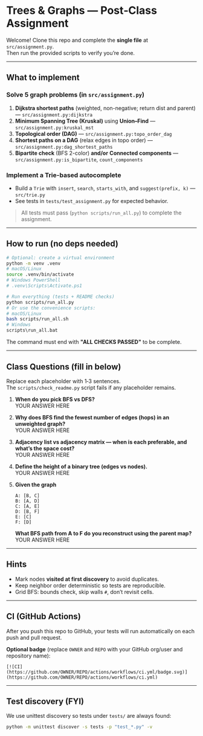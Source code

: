 # Trees & Graphs — Post‑Class Assignment

Welcome! Clone this repo and complete the **single file** at `src/assignment.py`.  
Then run the provided scripts to verify you’re done.

---

## What to implement

### Solve 5 graph problems (in `src/assignment.py`)
1. **Dijkstra shortest paths** (weighted, non-negative; return dist and parent) — `src/assignment.py:dijkstra`
2. **Minimum Spanning Tree (Kruskal)** using **Union–Find** — `src/assignment.py:kruskal_mst`
3. **Topological order (DAG)** — `src/assignment.py:topo_order_dag`
4. **Shortest paths on a DAG** (relax edges in topo order) — `src/assignment.py:dag_shortest_paths`
5. **Bipartite check** (BFS 2-color) **and/or** **Connected components** — `src/assignment.py:is_bipartite`, `count_components`

### Implement a Trie-based autocomplete
- Build a `Trie` with `insert`, `search`, `starts_with`, and `suggest(prefix, k)` — `src/trie.py`
- See tests in `tests/test_assignment.py` for expected behavior.

> All tests must pass (`python scripts/run_all.py`) to complete the assignment.

---

## How to run (no deps needed)

```bash
# Optional: create a virtual environment
python -m venv .venv
# macOS/Linux
source .venv/bin/activate
# Windows PowerShell
# .venv\Scripts\Activate.ps1

# Run everything (tests + README checks)
python scripts/run_all.py
# Or use the convenience scripts:
# macOS/Linux
bash scripts/run_all.sh
# Windows
scripts\run_all.bat
```

The command must end with **"ALL CHECKS PASSED"** to be complete.

---

## Class Questions (fill in below)

Replace each placeholder with 1‑3 sentences.  
The `scripts/check_readme.py` script fails if any placeholder remains.

1. **When do you pick BFS vs DFS?**  
   YOUR ANSWER HERE

2. **Why does BFS find the fewest number of edges (hops) in an unweighted graph?**  
   YOUR ANSWER HERE

3. **Adjacency list vs adjacency matrix — when is each preferable, and what’s the space cost?**  
   YOUR ANSWER HERE

4. **Define the height of a binary tree (edges vs nodes).**  
   YOUR ANSWER HERE

5. **Given the graph**  
   ```
   A: [B, C]
   B: [A, D]
   C: [A, E]
   D: [B, F]
   E: [C]
   F: [D]
   ```  
   **What BFS path from A to F do you reconstruct using the parent map?**  
   YOUR ANSWER HERE

---

## Hints
- Mark nodes **visited at first discovery** to avoid duplicates.
- Keep neighbor order deterministic so tests are reproducible.
- Grid BFS: bounds check, skip walls `#`, don’t revisit cells.

---

## CI (GitHub Actions)

After you push this repo to GitHub, your tests will run automatically on each push and pull request.

**Optional badge** (replace `OWNER` and `REPO` with your GitHub org/user and repository name):

```
[![CI](https://github.com/OWNER/REPO/actions/workflows/ci.yml/badge.svg)](https://github.com/OWNER/REPO/actions/workflows/ci.yml)
```


---

## Test discovery (FYI)
We use unittest discovery so tests under `tests/` are always found:

```bash
python -m unittest discover -s tests -p "test_*.py" -v
```
